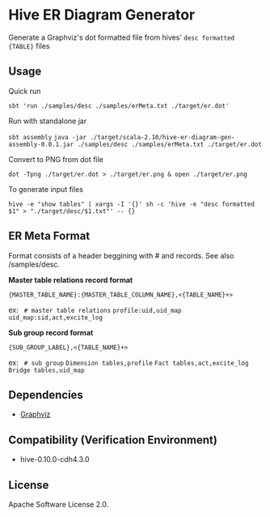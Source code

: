 Hive ER Diagram Generator
=========================

Generate a Graphviz's dot formatted file from hives' `desc formatted {TABLE}` files

## Usage

Quick run 

`sbt 'run ./samples/desc ./samples/erMeta.txt ./target/er.dot'`

Run with standalone jar

`sbt assembly`
`java -jar ./target/scala-2.10/hive-er-diagram-gen-assembly-0.0.1.jar ./samples/desc ./samples/erMeta.txt ./target/er.dot`

Convert to PNG from dot file

`dot -Tpng ./target/er.dot > ./target/er.png & open ./target/er.png`

To generate input files

`hive -e "show tables" | xargs -I '{}' sh -c 'hive -e "desc formatted $1" > "./target/desc/$1.txt"' -- {}`

## ER Meta Format

Format consists of a header beggining with # and records.
See also /samples/desc.

**Master table relations record format**

`{MASTER_TABLE_NAME}:{MASTER_TABLE_COLUMN_NAME},<{TABLE_NAME}+>`

ex:
` # master table relations`
`profile:uid,uid_map`
`uid_map:sid,act,excite_log`


**Sub group record format**

`{SUB_GROUP_LABEL},<{TABLE_NAME}+>`

ex:
` # sub group`
`Dimension tables,profile`
`Fact tables,act,excite_log`
`Bridge tables,uid_map`

## Dependencies

*  [Graphviz](http://www.graphviz.org/)

## Compatibility (Verification Environment)

*  hive-0.10.0-cdh4.3.0

## License

Apache Software License 2.0.

